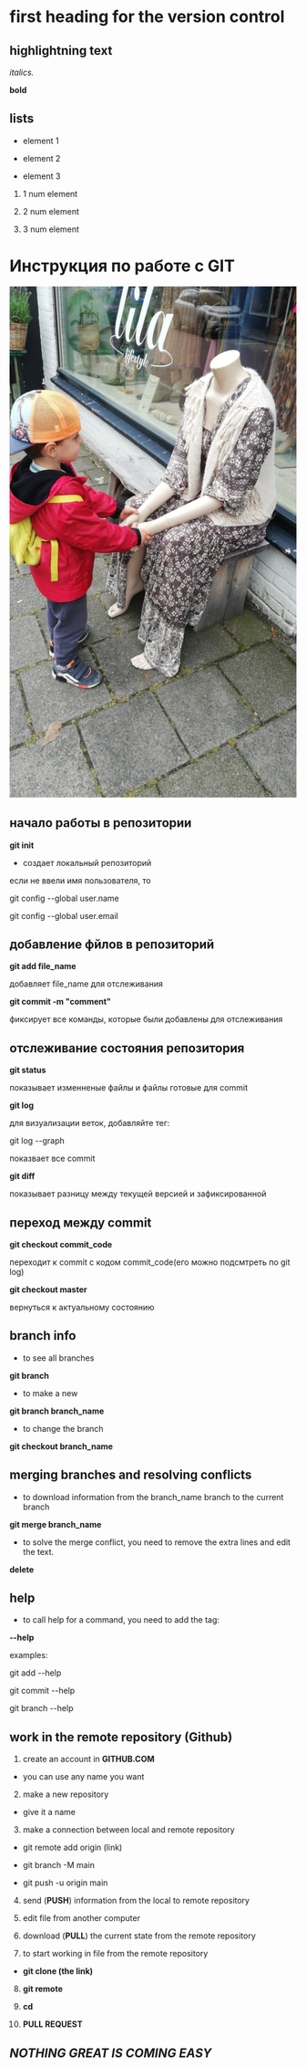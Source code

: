 # first heading for the version control 

## highlightning text

 *italics.*

 **bold**

## lists

 * element 1

 * element 2

 * element 3

 1. 1 num element

 2. 2 num element

 3. 3 num element

# Инструкция по работе с GIT

![error](funny.jpg)

## начало работы в репозитории

**git init**

* создает локальный репозиторий

если не ввели имя пользователя, то

git config --global user.name

git config --global user.email

## добавление фйлов в репозиторий

**git add file_name**

добавляет file_name  для отслеживания

**git commit -m "comment"**

фиксирует все команды, которые были добавлены для отслеживания

## отслеживание состояния репозитория

**git status**

 показывает изменненые файлы и файлы готовые для commit

**git log**

для визуализации веток, добавляйте тег:

git log --graph

показвает все commit 

**git diff**

показывает разницу между текущей версией и зафиксированной 

## переход между commit

**git checkout commit_code**

переходит к commit с кодом commit_code(его можно подсмтреть по git log)

**git checkout master**

вернуться к актуальному состоянию

## branch info

* to see all branches 

**git branch**

* to make a new 

**git branch branch_name**

* to change the branch 

**git checkout branch_name**

## merging branches and resolving conflicts

* to download information from the branch_name branch to the current branch

**git merge branch_name**

* to solve the merge conflict, you need to remove the extra lines and edit the text.

**delete**

## help

* to call help for a command, you need to add the tag:

**--help**

examples:

git add --help

git commit --help

git branch --help

## work in the remote repository (Github)

1. create an account in **GITHUB.COM**

* you can use any name you want

2. make a new repository

* give it a name 

3. make a connection between local and remote repository

* git remote add origin (link)

* git branch -M main

* git push -u origin main

4. send (**PUSH**) information from the local to remote repository

5. edit file from another computer

6. download (**PULL**) the current state from the remote repository

7. to start working in file from the remote repository

* **git clone (the link)**

8. **git remote**

9. **cd**

10. **PULL REQUEST**

## *NOTHING GREAT IS COMING EASY*